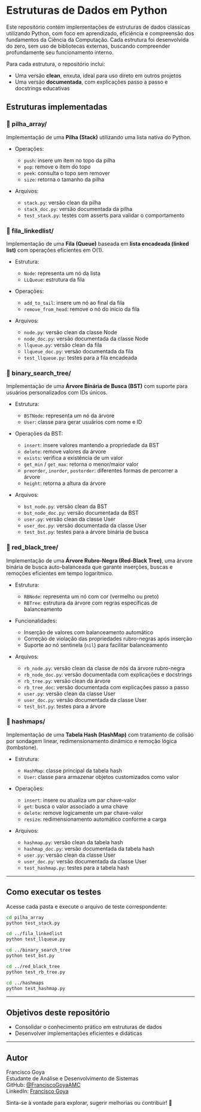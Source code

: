 # Estruturas de Dados em Python

Este repositório contém implementações de estruturas de dados clássicas utilizando Python, com foco em aprendizado, eficiência e compreensão dos fundamentos da Ciência da Computação. Cada estrutura foi desenvolvida do zero, sem uso de bibliotecas externas, buscando compreender profundamente seu funcionamento interno.

Para cada estrutura, o repositório inclui:

* Uma versão **clean**, enxuta, ideal para uso direto em outros projetos
* Uma versão **documentada**, com explicações passo a passo e docstrings educativas

## Estruturas implementadas

### 📁 pilha\_array/

Implementação de uma **Pilha (Stack)** utilizando uma lista nativa do Python.

* Operações:

  * `push`: insere um item no topo da pilha
  * `pop`: remove o item do topo
  * `peek`: consulta o topo sem remover
  * `size`: retorna o tamanho da pilha

* Arquivos:

  * `stack.py`: versão clean da pilha
  * `stack_doc.py`: versão documentada da pilha
  * `test_stack.py`: testes com asserts para validar o comportamento

### 📁 fila\_linkedlist/

Implementação de uma **Fila (Queue)** baseada em **lista encadeada (linked list)** com operações eficientes em O(1).

* Estrutura:

  * `Node`: representa um nó da lista
  * `LLQueue`: estrutura da fila

* Operações:

  * `add_to_tail`: insere um nó ao final da fila
  * `remove_from_head`: remove o nó do início da fila

* Arquivos:

  * `node.py`: versão clean da classe Node
  * `node_doc.py`: versão documentada da classe Node
  * `llqueue.py`: versão clean da fila
  * `llqueue_doc.py`: versão documentada da fila
  * `test_llqueue.py`: testes para a fila encadeada

### 📁 binary\_search\_tree/

Implementação de uma **Árvore Binária de Busca (BST)** com suporte para usuários personalizados com IDs únicos.

* Estrutura:

  * `BSTNode`: representa um nó da árvore
  * `User`: classe para gerar usuários com nome e ID

* Operações da BST:

  * `insert`: insere valores mantendo a propriedade da BST
  * `delete`: remove valores da árvore
  * `exists`: verifica a existência de um valor
  * `get_min` / `get_max`: retorna o menor/maior valor
  * `preorder`, `inorder`, `postorder`: diferentes formas de percorrer a árvore
  * `height`: retorna a altura da árvore

* Arquivos:

  * `bst_node.py`: versão clean da BST
  * `bst_node_doc.py`: versão documentada da BST
  * `user.py`: versão clean da classe User
  * `user_doc.py`: versão documentada da classe User
  * `test_bst.py`: testes para a árvore binária de busca

### 📁 red\_black\_tree/

Implementação de uma **Árvore Rubro-Negra (Red-Black Tree)**, uma árvore binária de busca auto-balanceada que garante inserções, buscas e remoções eficientes em tempo logarítmico.

* Estrutura:

  * `RBNode`: representa um nó com cor (vermelho ou preto)
  * `RBTree`: estrutura da árvore com regras específicas de balanceamento

* Funcionalidades:

  * Inserção de valores com balanceamento automático
  * Correção de violação das propriedades rubro-negras após inserção
  * Suporte ao nó sentinela (`nil`) para facilitar balanceamento

* Arquivos:

  * `rb_node.py`: versão clean da classe de nós da árvore rubro-negra
  * `rb_node_doc.py`: versão documentada com explicações e docstrings
  * `rb_tree.py`: versão clean da árvore
  * `rb_tree_doc`: versão documentada com explicações passo a passo
  * `user.py`: versão clean da classe User
  * `user_doc.py`: versão documentada da classe User
  * `test_bst.py`: testes para a árvore

### 📁 hashmaps/

Implementação de uma **Tabela Hash (HashMap)** com tratamento de colisão por sondagem linear, redimensionamento dinâmico e remoção lógica (tombstone).

* Estrutura:

  * `HashMap`: classe principal da tabela hash
  * `User`: classe para armazenar objetos customizados como valor

* Operações:

  * `insert`: insere ou atualiza um par chave-valor
  * `get`: busca o valor associado a uma chave
  * `delete`: remove logicamente um par chave-valor
  * `resize`: redimensionamento automático conforme a carga

* Arquivos:

  * `hashmap.py`: versão clean da tabela hash
  * `hashmap_doc.py`: versão documentada da tabela hash
  * `user.py`: versão clean da classe User
  * `user_doc.py`: versão documentada da classe User
  * `test_hashmap.py`: testes para a tabela hash

---

## Como executar os testes

Acesse cada pasta e execute o arquivo de teste correspondente:

```bash
cd pilha_array
python test_stack.py

cd ../fila_linkedlist
python test_llqueue.py

cd ../binary_search_tree
python test_bst.py

cd ../red_black_tree
python test_rb_tree.py

cd ../hashmaps
python test_hashmap.py
```

---

## Objetivos deste repositório

* Consolidar o conhecimento prático em estruturas de dados
* Desenvolver implementações eficientes e didáticas

---

## Autor

Francisco Goya  
Estudante de Análise e Desenvolvimento de Sistemas  
GitHub: [@FranciscoGoyaAMC](https://github.com/FranciscoGoyaAMC)  
LinkedIn: [Francisco Goya](https://www.linkedin.com/in/francisco-goya-de-almeida-martins-costa-0a8ab9327/)  

Sinta-se à vontade para explorar, sugerir melhorias ou contribuir! 🚀

